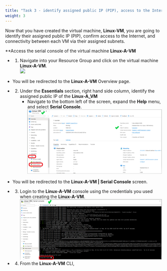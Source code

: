 ```yaml
---
title: "Task 3 - identify assigned public IP (PIP), access to the Internet, and access between VMs."
weight: 3
---
```






Now that you have created the virtual machine, **Linux-VM**, you are going to identify their assigned public IP (PIP), confirm access to the Internet, and connectivity between each VM via their assigned subnets.

 **Access the serial console of the virtual machine **Linux-A-VM**
- 1. Navigate into your Resource Group and click on the virtual machine **Linux-A-VM**.  
![](../Images/Azure-confirm-access-pip.PNG)  
    
- You will be redirected to the **Linux-A-VM** Overview page.

- 2. Under the **Essentials** section, right hand side column, identify the assigned public IP of the **Linux-A_VM**
        - Navigate to the bottom left of the screen, expand the **Help** menu, and select **Serial Console**.
![](../Images/Azure-confirm-access-pip1.PNG)

- You will be redirected to the **Linux-A-VM | Serial Console** screen.

- 3. Login to the **Linux-A-VM** console using the credentials you used when creating the **Linux-A-VM**.
![](../Images/Azure-confirm-access-pip2.PNG)

- 4.  From the **Linux-A-VM** CLI, 